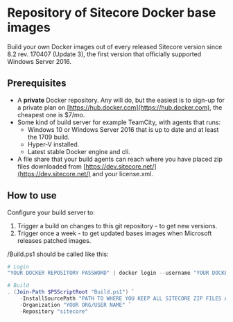 # Repository of Sitecore Docker base images

Build your own Docker images out of every released Sitecore version since 8.2 rev. 170407 (Update 3), the first version that officially supported Windows Server 2016.

## Prerequisites

* A **private** Docker repository. Any will do, but the easiest is to sign-up for a private plan on [https://hub.docker.com](https://hub.docker.com), the cheapest one is $7/mo.
* Some kind of build server for example TeamCity, with agents that runs:
  * Windows 10 or Windows Server 2016 that is up to date and at least the 1709 build.
  * Hyper-V installed.
  * Latest stable Docker engine and cli.
* A file share that your build agents can reach where you have placed zip files downloaded from [https://dev.sitecore.net/](https://dev.sitecore.net/) and your license.xml.

## How to use

Configure your build server to:

1. Trigger a build on changes to this git repository - to get new versions.
1. Trigger once a week - to get updated bases images when Microsoft releases patched images.

/Build.ps1 should be called like this:

````PowerShell
# Login
"YOUR DOCKER REPOSITORY PASSWORD" | docker login --username "YOUR DOCKER REPOSITORY USERNAME" --password-stdin

# Build
. (Join-Path $PSScriptRoot "Build.ps1") `
    -InstallSourcePath "PATH TO WHERE YOU KEEP ALL SITECORE ZIP FILES AND LICENSE.XML" `
    -Organization "YOUR ORG/USER NAME" `
    -Repository "sitecore"
````